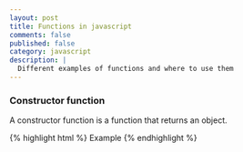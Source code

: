 ```yaml
---
layout: post
title: Functions in javascript
comments: false
published: false
category: javascript
description: |
  Different examples of functions and where to use them
---
```


### Constructor function

A constructor function is a function that returns an object.

{% highlight html %}
  Example
{% endhighlight %}
